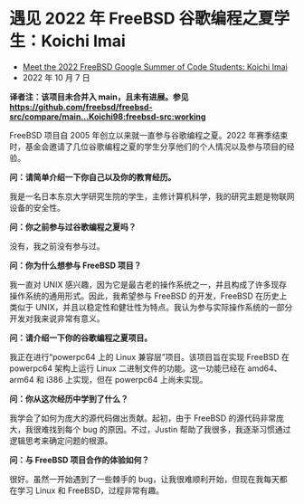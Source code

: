 # 遇见 2022 年 FreeBSD 谷歌编程之夏学生：Koichi Imai

- [Meet the 2022 FreeBSD Google Summer of Code Students: Koichi Imai](https://freebsdfoundation.org/blog/meet-the-2022-freebsd-google-summer-of-code-students-koichi-imai/)
- 2022 年 10 月 7 日

**译者注：该项目未合并入 main，且未有进展。参见 <https://github.com/freebsd/freebsd-src/compare/main...Koichi98:freebsd-src:working>**

FreeBSD 项目自 2005 年创立以来就一直参与谷歌编程之夏。2022 年赛季结束时，基金会邀请了几位谷歌编程之夏的学生分享他们的个人情况以及参与项目的经验。

**问：请简单介绍一下你自己以及你的教育经历。**

我是一名日本东京大学研究生院的学生，主修计算机科学，我的研究主题是物联网设备的安全性。

**问：你之前参与过谷歌编程之夏吗？**

没有，我之前没有参与过。

**问：你为什么想参与 FreeBSD 项目？**

我一直对 UNIX 感兴趣，因为它是最古老的操作系统之一，并且构成了许多现存操作系统的通用形式。因此，我希望参与 FreeBSD 的开发，FreeBSD 在历史上类似于 UNIX，并且以稳定性和健壮性为特点。我认为参与实际操作系统的一部分开发对我来说非常有意义。

**问：请介绍一下你的谷歌编程之夏项目。**

我正在进行“powerpc64 上的 Linux 兼容层”项目。该项目旨在实现 FreeBSD 在 powerpc64 架构上运行 Linux 二进制文件的功能。这一功能已经在 amd64、arm64 和 i386 上实现，但在 powerpc64 上尚未实现。

**问：你从这次经历中学到了什么？**

我学会了如何为庞大的源代码做出贡献。起初，由于 FreeBSD 的源代码非常庞大，我很难找到每个 bug 的原因。不过，Justin 帮助了我很多，我逐渐习惯通过逻辑思考来确定问题的根源。

**问：与 FreeBSD 项目合作的体验如何？**

很好。虽然一开始遇到了一些棘手的 bug，让我很难顺利开始，但现在我每天都在学习 Linux 和 FreeBSD，过程非常有趣。
